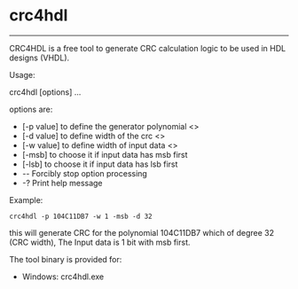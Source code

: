 # crc4hdl
----------

CRC4HDL is a free tool to generate CRC calculation logic to be used in HDL designs (VHDL).

Usage:

 crc4hdl [options] ...

options are:

* [-p value]             to define the generator polynomial <>
* [-d value]             to define width of the crc <>
* [-w value]             to define width of input data <>
* [-msb]                 to choose it if input data has msb first
* [-lsb]                 to choose it if input data has lsb first
* -\-                    Forcibly stop option processing
* -?                     Print help message

Example: 
```
crc4hdl -p 104C11DB7 -w 1 -msb -d 32
```

this will generate CRC for the polynomial 104C11DB7 which of degree 32 (CRC width), The Input data is 1 bit with msb first.


The tool binary is provided for:
- Windows: crc4hdl.exe
